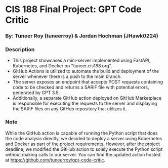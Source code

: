 # CIS 188 Final Project: GPT Code Critic

### By: Tuneer Roy (tuneerroy) & Jordan Hochman (JHawk0224)

### Description
* This project showcases a mini-server implemented using FastAPI, Kubernetes, and Docker on "tuneer.cis188.org".
* GitHub Actions is utilized to automate the build and deployment of the server whenever there is a push to the main branch.
* The server exposes an endpoint that accepts POST requests containing code to be checked and returns a SARIF file with potential errors, generated by GPT 3.5.
* Additionally, a separate GitHub action deployed on GitHub Marketplace is responsible for executing the requests to the server and displaying the SARIF files on any GitHub repository that utilizes it.

### Note
While the GitHub action is capable of running the Python script that does the code analysis directly, we decided to deploy a server using Kubernetes and Docker as part of the project requirements. However, after the project deadline, we modified the GitHub action to solely execute the Python script without making calls to our server. You can find the updated action hosted at https://github.com/tuneerroy/gpt-code-critic.
